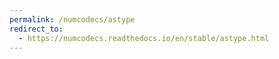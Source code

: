 ```yaml
---
permalink: /numcodecs/astype
redirect_to:
  - https://numcodecs.readthedocs.io/en/stable/astype.html
---
```

